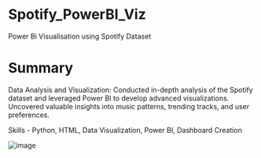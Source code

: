# Spotify_PowerBI_Viz
Power Bi Visualisation using Spotify Dataset

# Summary
Data Analysis and Visualization: Conducted in-depth analysis of the Spotify dataset and leveraged Power BI to develop advanced visualizations. Uncovered valuable insights into music patterns, trending tracks, and user preferences.

Skills -  Python, HTML, Data Visualization, Power BI, Dashboard Creation

![image](https://github.com/mrnightmare666/Spotify_PowerBI_Viz/assets/53763049/16717cca-51bf-4cbd-a12e-f15294e410c0)
